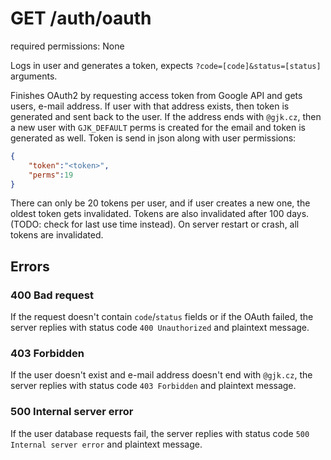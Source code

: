# GET /auth/oauth

required permissions: None

Logs in user and generates a token, expects `?code=[code]&status=[status]` arguments.

Finishes OAuth2 by requesting access token from Google API and gets users, e-mail address. If user with that address exists, then token is generated and sent back to the user. If the address ends with `@gjk.cz`, then a new user with `GJK_DEFAULT` perms is created for the email and token is generated as well. Token is send in json along with user permissions:

```json
{
	"token":"<token>",
	"perms":19
}
```

There can only be 20 tokens per user, and if user creates a new one, the oldest token gets invalidated. Tokens are also invalidated after 100 days. (TODO: check for last use time instead). On server restart or crash, all tokens are invalidated.

## Errors

### 400 Bad request

If the request doesn't contain `code`/`status` fields or if the OAuth failed, the server replies with status code `400 Unauthorized` and plaintext message.

### 403 Forbidden

If the user doesn't exist and e-mail address doesn't end with `@gjk.cz`, the server replies with status code `403 Forbidden` and plaintext message.

### 500 Internal server error

If the user database requests fail, the server replies with status code `500 Internal server error` and plaintext message.
